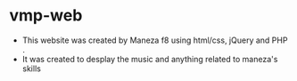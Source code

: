 # vmp-web

+ This website was created by Maneza f8 using html/css, jQuery and PHP .
+ It was created to desplay the music and anything related to maneza's skills
